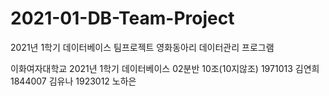 # 2021-01-DB-Team-Project
2021년 1학기 데이터베이스 팀프로젝트
영화동아리 데이터관리 프로그램

이화여자대학교 2021년 1학기 데이터베이스 02분반 10조(10지않조)
1971013 김연희
1844007 김유나
1923012 노하은
